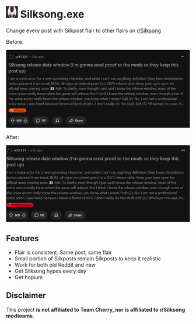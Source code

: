# ![Silksong Icon](icons/icon.png) Silksong.exe

Change every post with Silkpost flair to other flairs on [r/Silksong](https://www.reddit.com/r/Silksong/)

Before:

![Screenshot of r/Silksong before installation](screenshots/before.png)

After:

![Screenshot of r/Silksong before installation](screenshots/after.png)

## Features

- Flair is consistent. Same post, same flair
- Small portion of Silkposts remain Silkposts to keep it realistic
- Work for both old Reddit and new
- Get Silksong hypes every day
- Get hopium

## Disclaimer

This project **is not affiliated to Team Cherry, nor is affiliated to r/Silksong modteams**.